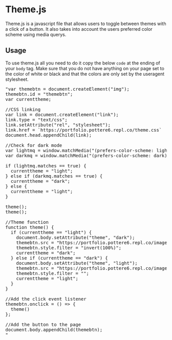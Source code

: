 # Theme.js
Theme.js is a javascript file that allows users to toggle between themes with a click of a button. It also takes into account the users preferred color scheme using media querys.

## Usage
To use theme.js all you need to do it copy the below <code>code</code> at the ending of your <code>body</code> tag. Make sure that you do not have anything on your page set to the color of white or black and that the colors are only set by the useragent stylesheet.

<pre>
"var themebtn = document.createElement("img");
themebtn.id = "themebtn";
var currenttheme;

//CSS linking
var link = document.createElement("link");
link.type = "text/css";
link.setAttribute("rel", "stylesheet");
link.href = `https://portfolio.pottere6.repl.co/theme.css`
document.head.appendChild(link);

//Check for dark mode
var lightmq = window.matchMedia("(prefers-color-scheme: light)");
var darkmq = window.matchMedia("(prefers-color-scheme: dark)");

if (lightmq.matches == true) {
  currenttheme = "light";
} else if (darkmq.matches == true) {
  currenttheme = "dark";
} else {
  currenttheme = "light";
}

theme();
theme();

//Theme function
function theme() {
  if (currenttheme == "light") {
    document.body.setAttribute("theme", "dark");
    themebtn.src = "https://portfolio.pottere6.repl.co/images/dark.svg";
    themebtn.style.filter = "invert(100%)";
    currenttheme = "dark";
  } else if (currenttheme == "dark") {
    document.body.setAttribute("theme", "light");
    themebtn.src = "https://portfolio.pottere6.repl.co/images/light.svg";
    themebtn.style.filter = "";
    currenttheme = "light";
  }
}

//Add the click event listener
themebtn.onclick = () => { 
  theme()
};

//Add the button to the page
document.body.appendChild(themebtn);
"
</pre>
